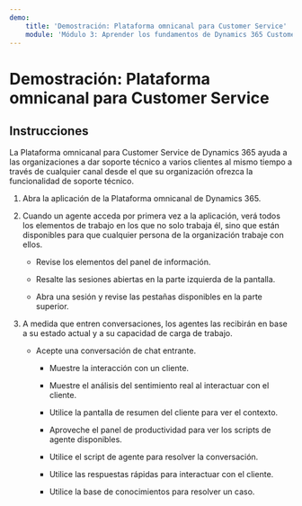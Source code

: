```yaml
---
demo:
    title: 'Demostración: Plataforma omnicanal para Customer Service'
    module: 'Módulo 3: Aprender los fundamentos de Dynamics 365 Customer Service'
---
```


# Demostración: Plataforma omnicanal para Customer Service

## Instrucciones

La Plataforma omnicanal para Customer Service de Dynamics 365 ayuda a las organizaciones a dar soporte técnico a varios clientes al mismo tiempo a través de cualquier canal desde el que su organización ofrezca la funcionalidad de soporte técnico. 

1. Abra la aplicación de la Plataforma omnicanal de Dynamics 365. 

 

2. Cuando un agente acceda por primera vez a la aplicación, verá todos los elementos de trabajo en los que no solo trabaja él, sino que están disponibles para que cualquier persona de la organización trabaje con ellos. 

	- Revise los elementos del panel de información. 

	- Resalte las sesiones abiertas en la parte izquierda de la pantalla. 

	- Abra una sesión y revise las pestañas disponibles en la parte superior. 

 

3. A medida que entren conversaciones, los agentes las recibirán en base a su estado actual y a su capacidad de carga de trabajo.  

	- Acepte una conversación de chat entrante. 

		- Muestre la interacción con un cliente. 

		- Muestre el análisis del sentimiento real al interactuar con el cliente.

		- Utilice la pantalla de resumen del cliente para ver el contexto. 

		- Aproveche el panel de productividad para ver los scripts de agente disponibles.

		- Utilice el script de agente para resolver la conversación.

		- Utilice las respuestas rápidas para interactuar con el cliente.

		- Utilice la base de conocimientos para resolver un caso.
